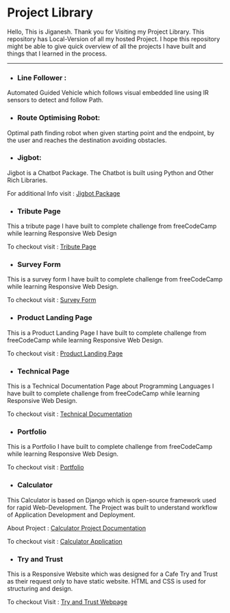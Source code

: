 # Project Library

Hello, This is Jiganesh. Thank you for Visiting my Project Library. This repository has Local-Version of all my hosted Project. I hope this repository might be able to give quick overview of all the projects I have built and things that I learned in the process.

<hr>

- ### Line Follower :
Automated Guided Vehicle which follows visual embedded line using IR sensors to detect and follow Path.

- ### Route Optimising Robot:
Optimal path finding robot when given starting point and the endpoint, by the user and reaches the destination avoiding obstacles.

- ### Jigbot:
Jigbot is a Chatbot Package. The Chatbot is built using Python and Other Rich Libraries.

For additional Info visit : [Jigbot Package](https://pypi.org/project/jigbot/)
- ### Tribute Page
This a tribute page I have built to complete challenge from freeCodeCamp while learning Responsive Web Design 

To checkout visit : [Tribute Page](https://jiganesh.github.io/TributePage/)

- ### Survey Form
This is a survey form I have built to complete challenge from freeCodeCamp while learning Responsive Web Design.

To checkout visit : [Survey Form](https://jiganesh.github.io/SurveyForm/)

- ### Product Landing Page
This is a Product Landing Page I have built to complete challenge from freeCodeCamp while learning Responsive Web Design.

To checkout visit : [Product Landing Page](https://jiganesh.github.io/LandingPage/)

- ### Technical Page
This is a Technical Documentation Page about Programming Languages I have built to complete challenge from freeCodeCamp while learning Responsive Web Design.

To checkout visit : [Technical Documentation](https://jiganesh.github.io/DocumentationPage/)

- ### Portfolio 
This is a Portfolio I have built to complete challenge from freeCodeCamp while learning Responsive Web Design.

To checkout visit : [Portfolio](https://jiganesh.github.io/Portfolio/)

- ### Calculator
This Calculator is based on Django which is open-source framework used for rapid Web-Development. The Project was built to understand workflow of Application Development and Deployment.

About Project : [Calculator Project Documentation](https://github.com/Jiganesh/Calculator)

To checkout visit : [Calculator Application](https://jiganesh-basic-calculator.herokuapp.com/)

- ### Try and Trust
This is a Responsive Website which was designed for a Cafe Try and Trust as their request only to have static website. HTML and CSS is used for structuring and design.

To checkout Visit : [Try and Trust Webpage](https://jiganesh.github.io/TryAndTrust/)
